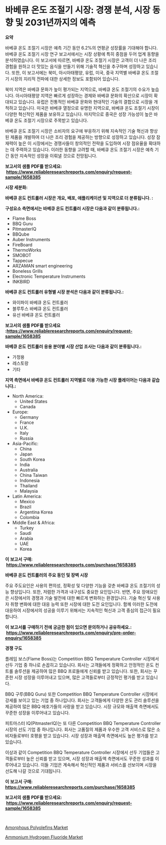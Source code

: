 <p><h1>바베큐 온도 조절기 시장: 경쟁 분석, 시장 동향 및 2031년까지의 예측</h1></p><p><strong>요약</strong></p>
<p><p>바베큐 온도 조절기 시장은 예측 기간 동안 6.2%의 연평균 성장률을 기대해야 합니다. 바베큐 온도 조절기 시장 연구 보고서에서는 시장 상황에 특히 중점을 두어 업계 동향을 분석하였습니다. 이 보고서에 따르면, 바베큐 온도 조절기 시장은 고객이 더 나은 조리 경험을 원하고 더 맛있는 음식을 만들기 위해 기술적 혁신을 추구하며 성장하고 있습니다. 또한, 이 보고서에는 북미, 아시아태평양, 유럽, 미국, 중국 지역별 바베큐 온도 조절기 시장의 지리적 전파에 대한 상세한 정보도 포함되어 있습니다.</p><p>북미 지역은 바베큐 문화가 높이 평가되는 지역으로, 바베큐 온도 조절기의 수요가 높습니다. 아시아태평양 지역은 빠르게 성장하는 경제와 바베큐 문화의 확산으로 시장이 확대되고 있습니다. 유럽은 전통적인 바베큐 문화와 현대적인 기술의 결합으로 시장을 개척하고 있습니다. 미국은 바베큐 열정으로 유명한 지역으로, 바베큐 온도 조절기 시장이 다양한 혁신적인 제품을 보유하고 있습니다. 마지막으로 중국은 성장 가능성이 높은 바베큐 온도 조절기 시장으로 주목받고 있습니다.</p><p>바베큐 온도 조절기 시장은 소비자의 요구에 부응하기 위해 지속적인 기술 혁신과 향상된 제품을 개발하여 더 나은 조리 경험을 제공하는 방향으로 성장하고 있습니다. 성장 잠재력이 높은 이 시장에서는 경쟁사들이 창의적인 전략을 도입하여 시장 점유율을 확대하는 데 주력하고 있습니다. 이러한 동향을 고려할 때, 바베큐 온도 조절기 시장은 예측 기간 동안 지속적인 성장을 이뤄낼 것으로 전망됩니다.</p></p>
<p><strong>보고서의 샘플 PDF를 받으세요: &nbsp;<a href="https://www.reliableresearchreports.com/enquiry/request-sample/1658385">https://www.reliableresearchreports.com/enquiry/request-sample/1658385</a></strong></p>
<p><strong>시장 세분화:</strong></p>
<p><strong> 바베큐 온도 컨트롤러 시장은 개요, 배포, 애플리케이션 및 지역으로 더 분류됩니다. :</strong></p>
<p><strong>구성요소 측면에서는 바베큐 온도 컨트롤러 시장은 다음과 같이 분류됩니다.:</strong></p>
<p><ul><li>Flame Boss</li><li>BBQ Guru</li><li>PitmasterIQ</li><li>BBQube</li><li>Auber Instruments</li><li>FireBoard</li><li>ThermoWorks</li><li>SMOBOT</li><li>Tappecue</li><li>ARZAMAN smart engineering</li><li>Boneless Grills</li><li>Electronic Temperature Instruments</li><li>INKBIRD</li></ul></p>
<p><strong> 바베큐 온도 컨트롤러 유형별 시장 분석은 다음과 같이 분류됩니다.:</strong></p>
<p><ul><li>와이파이 바베큐 온도 컨트롤러</li><li>블루투스 바베큐 온도 컨트롤러</li><li>유선 바베큐 온도 컨트롤러</li></ul></p>
<p><strong>보고서의 샘플 PDF를 받으세요 :<a href="https://www.reliableresearchreports.com/enquiry/request-sample/1658385">https://www.reliableresearchreports.com/enquiry/request-sample/1658385</a></strong></p>
<p><strong> 바베큐 온도 컨트롤러 응용 분야별 시장 산업 조사는 다음과 같이 분류됩니다.:</strong></p>
<p><ul><li>가정용</li><li>레스토랑</li><li>기타</li></ul></p>
<p><strong>지역 측면에서 바베큐 온도 컨트롤러 지역별로 이용 가능한 시장 플레이어는 다음과 같습니다.:</strong></p>
<p><ul>
    <li>
        North America:
        <ul>
            <li>United States</li>
            <li>Canada</li>
        </ul>
    </li>
    <li>
        Europe:
        <ul>
            <li>Germany</li>
            <li>France</li>
            <li>U.K.</li>
            <li>Italy</li>
            <li>Russia</li>
        </ul>
    </li>
    <li>
        Asia-Pacific:
        <ul>
            <li>China</li>
            <li>Japan</li>
            <li>South Korea</li>
            <li>India</li>
            <li>Australia</li>
            <li>China Taiwan</li>
            <li>Indonesia</li>
            <li>Thailand</li>
            <li>Malaysia</li>
        </ul>
    </li>
    <li>
        Latin America:
        <ul>
            <li>Mexico</li>
            <li>Brazil</li>
            <li>Argentina Korea</li>
            <li>Colombia</li>
        </ul>
    </li>
    <li>
        Middle East & Africa:
        <ul>
            <li>Turkey</li>
            <li>Saudi</li>
            <li>Arabia</li>
            <li>UAE</li>
            <li>Korea</li>
        </ul>
    </li>
    </ul></p>
<p><strong>이 보고서 구매: &nbsp;<a href="https://www.reliableresearchreports.com/purchase/1658385">https://www.reliableresearchreports.com/purchase/1658385</a></strong></p>
<p><strong>바베큐 온도 컨트롤러의 주요 동인 및 장벽 시장</strong></p>
<p><p>주요 주도요인은 사용의 편의성, 정확성 및 다양한 기능을 갖춘 바베큐 온도 조절기의 성능 향상입니다. 또한, 저렴한 가격과 내구성도 중요한 요인입니다. 반면, 주요 장애요인은 시장에서의 경쟁과 기술 발전에 대한 빠르게 변화하는 환경입니다. 기술 혁신 및 사용자 취향 변화에 대한 대응 능력 또한 시장에 대한 도전 요인입니다. 함께 이러한 도전에 대응하여 시장에서의 성공을 이루기 위해서는 지속적인 혁신과 고객 중심의 접근이 필요합니다.</p></p>
<p><strong>이 보고서를 구매하기 전에 궁금한 점이 있으면 문의하거나 공유하세요.: &nbsp;<a href="https://www.reliableresearchreports.com/enquiry/pre-order-enquiry/1658385">https://www.reliableresearchreports.com/enquiry/pre-order-enquiry/1658385</a></strong></p>
<p><strong>경쟁 구도</strong></p>
<p><p>플레임 보스(Flame Boss)는 Competition BBQ Temperature Controller 시장에서 선두 기업 중 하나로 손꼽히고 있습니다. 회사는 고객들에게 정확하고 안정적인 온도 컨트롤 솔루션을 제공하여 많은 BBQ 프로들에게 신뢰를 받고 있습니다. 또한, 회사는 꾸준한 시장 성장을 이루어내고 있으며, 많은 고객들로부터 긍정적인 평가를 받고 있습니다.</p><p>BBQ 구루(BBQ Guru) 또한 Competition BBQ Temperature Controller 시장에서 강세를 보이고 있는 기업 중 하나입니다. 회사는 고객들에게 다양한 온도 관리 솔루션을 제공하여 많은 BBQ 애호가들의 사랑을 받고 있습니다. 시장 규모와 매출액 측면에서도 꾸준한 성장을 이루어내고 있습니다.</p><p>피트마스터 IQ(PitmasterIQ)는 또 다른 Competition BBQ Temperature Controller 시장의 선도 기업 중 하나입니다. 회사는 고품질의 제품과 우수한 고객 서비스로 많은 소비자들로부터 호평을 받고 있습니다. 시장 성장과 매출액 측면에서도 높은 평가를 받고 있습니다.</p><p>이상과 같이 Competition BBQ Temperature Controller 시장에서 선두 기업들은 고객들로부터 높은 신뢰를 받고 있으며, 시장 성장과 매출액 측면에서도 꾸준한 성과를 이루어내고 있습니다. 이들 기업은 계속해서 혁신적인 제품과 서비스를 선보이며 시장을 선도해 나갈 것으로 기대됩니다.</p></p>
<p><strong>이 보고서 구매: &nbsp; <a href="https://www.reliableresearchreports.com/purchase/1658385">https://www.reliableresearchreports.com/purchase/1658385</a></strong></p>
<p><strong>보고서의 샘플 PDF를 받으세요: &nbsp;<a href="https://www.reliableresearchreports.com/enquiry/request-sample/1658385">https://www.reliableresearchreports.com/enquiry/request-sample/1658385</a></strong><strong></strong></p>
<p>&nbsp;</p>
<p><p><a href="https://meowing-lemming-dd3.notion.site/Amorphous-Polyolefins-Market-Size-Growth-and-Forecast-from-2024-2031-05fbbf6909a5400a966a7848dd9a90c0">Amorphous Polyolefins Market</a></p><p><a href="https://cute-banjo-8ca.notion.site/Ammonium-Hydrogen-Fluoride-Market-Research-Report-Forecasted-for-Period-from-2024-2031-by-Market--98b1e22fd3984ef9ae2780bf5207b617">Ammonium Hydrogen Fluoride Market</a></p></p>